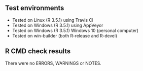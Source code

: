 ## Test environments

* Tested on Linux (R 3.5.1) using Travis CI
* Tested on Windows (R 3.5.1) using AppVeyor
* Tested on Windows (R 3.5.1) Windows 10 (personal computer)
* Tested on win-builder (both R-release and R-devel)

## R CMD check results

There were no ERRORS, WARNINGS or NOTES.